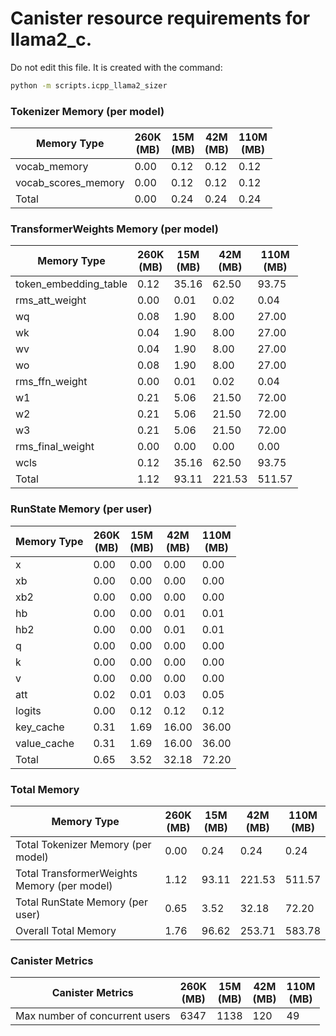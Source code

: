 # Canister resource requirements for llama2_c.

Do not edit this file. It is created with the command:

```bash
python -m scripts.icpp_llama2_sizer
```

### Tokenizer Memory (per model)

| Memory Type         | 260K<br>(MB) | 15M<br>(MB) | 42M<br>(MB) | 110M<br>(MB) |
| ------------------- | ------------ | ----------- | ----------- | ------------ |
| vocab_memory        | 0.00         | 0.12        | 0.12        | 0.12         |
| vocab_scores_memory | 0.00         | 0.12        | 0.12        | 0.12         |
| Total               | 0.00         | 0.24        | 0.24        | 0.24         |

### TransformerWeights Memory (per model)

| Memory Type           | 260K<br>(MB) | 15M<br>(MB) | 42M<br>(MB) | 110M<br>(MB) |
| --------------------- | ------------ | ----------- | ----------- | ------------ |
| token_embedding_table | 0.12         | 35.16       | 62.50       | 93.75        |
| rms_att_weight        | 0.00         | 0.01        | 0.02        | 0.04         |
| wq                    | 0.08         | 1.90        | 8.00        | 27.00        |
| wk                    | 0.04         | 1.90        | 8.00        | 27.00        |
| wv                    | 0.04         | 1.90        | 8.00        | 27.00        |
| wo                    | 0.08         | 1.90        | 8.00        | 27.00        |
| rms_ffn_weight        | 0.00         | 0.01        | 0.02        | 0.04         |
| w1                    | 0.21         | 5.06        | 21.50       | 72.00        |
| w2                    | 0.21         | 5.06        | 21.50       | 72.00        |
| w3                    | 0.21         | 5.06        | 21.50       | 72.00        |
| rms_final_weight      | 0.00         | 0.00        | 0.00        | 0.00         |
| wcls                  | 0.12         | 35.16       | 62.50       | 93.75        |
| Total                 | 1.12         | 93.11       | 221.53      | 511.57       |

### RunState Memory (per user)

| Memory Type | 260K<br>(MB) | 15M<br>(MB) | 42M<br>(MB) | 110M<br>(MB) |
| ----------- | ------------ | ----------- | ----------- | ------------ |
| x           | 0.00         | 0.00        | 0.00        | 0.00         |
| xb          | 0.00         | 0.00        | 0.00        | 0.00         |
| xb2         | 0.00         | 0.00        | 0.00        | 0.00         |
| hb          | 0.00         | 0.00        | 0.01        | 0.01         |
| hb2         | 0.00         | 0.00        | 0.01        | 0.01         |
| q           | 0.00         | 0.00        | 0.00        | 0.00         |
| k           | 0.00         | 0.00        | 0.00        | 0.00         |
| v           | 0.00         | 0.00        | 0.00        | 0.00         |
| att         | 0.02         | 0.01        | 0.03        | 0.05         |
| logits      | 0.00         | 0.12        | 0.12        | 0.12         |
| key_cache   | 0.31         | 1.69        | 16.00       | 36.00        |
| value_cache | 0.31         | 1.69        | 16.00       | 36.00        |
| Total       | 0.65         | 3.52        | 32.18       | 72.20        |

### Total Memory

| Memory Type                                 | 260K<br>(MB) | 15M<br>(MB) | 42M<br>(MB) | 110M<br>(MB) |
| ------------------------------------------- | ------------ | ----------- | ----------- | ------------ |
| Total Tokenizer Memory (per model)          | 0.00         | 0.24        | 0.24        | 0.24         |
| Total TransformerWeights Memory (per model) | 1.12         | 93.11       | 221.53      | 511.57       |
| Total RunState Memory (per user)            | 0.65         | 3.52        | 32.18       | 72.20        |
| Overall Total Memory                        | 1.76         | 96.62       | 253.71      | 583.78       |

### Canister Metrics

| Canister Metrics               | 260K<br>(MB) | 15M<br>(MB) | 42M<br>(MB) | 110M<br>(MB) |
| ------------------------------ | ------------ | ----------- | ----------- | ------------ |
| Max number of concurrent users | 6347         | 1138        | 120         | 49           |
